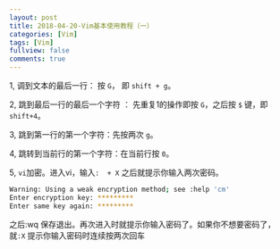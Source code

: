 ```yaml
---
layout: post
title: 2018-04-20-Vim基本使用教程（一）
categories: [Vim]
tags: [Vim]
fullview: false
comments: true
---
```


1, 调到文本的最后一行： 按 `G`， 即 `shift + g`。

2, 跳到最后一行的最后一个字符 ： 先重复1的操作即按 `G`，之后按 `$` 键，即 `shift+4`。

3, 跳到第一行的第一个字符：先按两次 `g`。

4, 跳转到当前行的第一个字符：在当前行按 `0`。

5, `vi`加密。进入vi，输入`:  + X` 之后就提示你输入两次密码。

```sh
Warning: Using a weak encryption method; see :help 'cm'
Enter encryption key: *********
Enter same key again: *********
```

之后:wq 保存退出。再次进入时就提示你输入密码了。如果你不想要密码了，就`:X` 提示你输入密码时连续按两次回车



